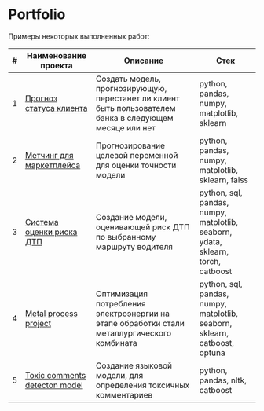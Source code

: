 # Portfolio
Примеры некоторых выполненных работ:

| # | Наименование проекта | Описание | Стек |
|---|----------------------|----------|------|
| 1 | [Прогноз статуса клиента](https://github.com/MaksimShcherbakov/learn_with_teacher)  | Создать модель, прогнозирующую, перестанет ли клиент быть пользователем банка в следующем месяце или нет | python, pandas, numpy, matplotlib, sklearn |
| 2 | [Метчинг для маркетплейса](https://github.com/MaksimShcherbakov/Masterskaya_2) | Прогнозирование целевой переменной для оценки точности модели | python, pandas, numpy, matplotlib, sklearn, faiss |
| 3 | [Система оценки риска ДТП](https://github.com/MaksimShcherbakov/Assembly_Project_3) | Создание модели, оценивающей риск ДТП по выбранному маршруту водителя | python, sql, pandas, numpy, matplotlib, seaborn, ydata, sklearn, torch, catboost |
| 4 | [Metal process project](https://github.com/MaksimShcherbakov/MPP) | Оптимизация потребления электроэнергии на этапе обработки стали металлургического комбината | python, sql, pandas, numpy, matplotlib, seaborn, sklearn, catboost, optuna |
| 5 | [Toxic comments detecton model](https://github.com/MaksimShcherbakov/toxic_comments_detector_model) | Создание языковой модели, для определения токсичных комментариев | python, pandas, nltk, catboost |
